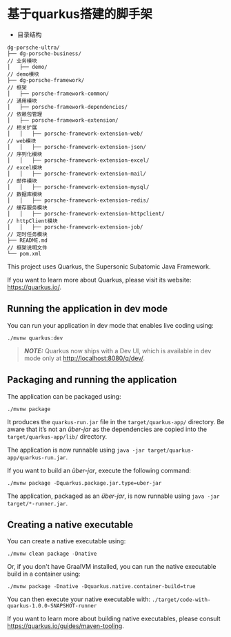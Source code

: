 # 基于quarkus搭建的脚手架


- 目录结构
```
dg-porsche-ultra/
├── dg-porsche-business/                                             // 业务模块
│   ├── demo/                                                        // demo模块
├── dg-porsche-framework/                                            // 框架
│   ├── porsche-framework-common/                                    // 通用模块
│   ├── porsche-framework-dependencies/                              // 依赖包管理
│   ├── porsche-framework-extension/                                 // 相关扩展
│   │   ├── porsche-framework-extension-web/                         // web模块
│   │   ├── porsche-framework-extension-json/                        // 序列化模块
│   │   ├── porsche-framework-extension-excel/                       // excel模块
│   │   ├── porsche-framework-extension-mail/                        // 邮件模块
│   │   ├── porsche-framework-extension-mysql/                       // 数据库模块
│   │   ├── porsche-framework-extension-redis/                       // 缓存服务模块
│   │   ├── porsche-framework-extension-httpclient/                  // httpClient模块
│   │   ├── porsche-framework-extension-job/                         // 定时任务模块
├── README.md                                                        // 框架说明文件
└── pom.xml                                                         

```

This project uses Quarkus, the Supersonic Subatomic Java Framework.

If you want to learn more about Quarkus, please visit its website: <https://quarkus.io/>.

## Running the application in dev mode

You can run your application in dev mode that enables live coding using:

```shell script
./mvnw quarkus:dev
```

> **_NOTE:_**  Quarkus now ships with a Dev UI, which is available in dev mode only at <http://localhost:8080/q/dev/>.

## Packaging and running the application

The application can be packaged using:

```shell script
./mvnw package
```

It produces the `quarkus-run.jar` file in the `target/quarkus-app/` directory.
Be aware that it’s not an _über-jar_ as the dependencies are copied into the `target/quarkus-app/lib/` directory.

The application is now runnable using `java -jar target/quarkus-app/quarkus-run.jar`.

If you want to build an _über-jar_, execute the following command:

```shell script
./mvnw package -Dquarkus.package.jar.type=uber-jar
```

The application, packaged as an _über-jar_, is now runnable using `java -jar target/*-runner.jar`.

## Creating a native executable

You can create a native executable using:

```shell script
./mvnw clean package -Dnative
```

Or, if you don't have GraalVM installed, you can run the native executable build in a container using:

```shell script
./mvnw package -Dnative -Dquarkus.native.container-build=true
```

You can then execute your native executable with: `./target/code-with-quarkus-1.0.0-SNAPSHOT-runner`

If you want to learn more about building native executables, please consult <https://quarkus.io/guides/maven-tooling>.

